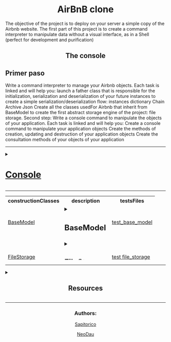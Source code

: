 <div><h1 align="center">AirBnB clone</h1> <!-- titulo -->

The objective of the project is to deploy on your server a simple copy of the Airbnb website.
The first part of this project is to create a command interpreter to manipulate data without a visual interface, as in a Shell (perfect for development and purification)
</div>

<h2 align="center">The console</h2>

## Primer paso

Write a command interpreter to manage your Airbnb objects.
Each task is linked and will help you: launch a father class that is responsible for the initialization, serialization and deserialization of your future instances to create a simple serialization/deserialization flow: instances dictionary Chain Archive Json Create all the classes usedFor Airbnb that inherit from BaseModel to create the first abstract storage engine of the project: file storage.
Second step: Write a console command to manipulate the objects of your application.
Each task is linked and will help you: Create a console command to manipulate your application objects Create the methods of creation, updating and destruction of your application objects Create the consultation methods of your objects of your application

-----

<details>
<summary><h1><a href="https://github.com/Sapitorico/holbertonschool-AirBnB_clone/blob/main/console.py">Console</a></h1></summary>

The console, HBNBCommand, is a command interpreter that allows the user to create, update, eliminate and search objects using specific commands.In other words, this console is a command line interface that interacts with program objects.

<details>
<summary><h3>Modulos</h3></summary>

* cmd: The cmd module is a standard Python library that provides a base class to create interactive consoles.This module facilitates the definition of personalized commands, the administration of arguments and the customization of the appearance of the console.It is a useful tool to create interactive command line interfaces in Python.

* Storage: It is the variable of an object that manages the storage and recovery of objects of the different classes inheriting from BaseModel.Storage is used by different methods to perform operations in objects, such as creating new objects, showing information from existing objects, eliminating objects, updating objects of object attributes, and listing objects.

</details>


<details>
<summary><h1>Subclasses</h1></summary>

# User:
    The User class is a subclass of the BaseModel class, which is used to represent a user in an application.It has four public class attributes: email, password, first_name and last_ame.

    These attributes represent the basic information of a user, such as its email address, password and full name.Inheriting the BaseModel class, the User class also has access to the attributes and methods of the base class, which allows greater flexibility and personalization in the implementation of the user functionality in the application.

# State:
    The Subclass State inheritance of the BaseModel class and represents the status of a location.It has a public class attribute called Name and represents the name of the State.

# City:
    The subclass City also inherits the BaseModel class and represents a city in a specific location.It has two public attributes: state_id and represents the id of the state associated with the city, and name and represents the name of the city.
# Amenity:
    The amenity inherited subclass of the BaseModel class and represents a comfort or service offered in one place.It has a public class attribute called name and represents the name of comfort or service.
# Place:
    The subclass place also inherits the BaseModel class and represents a place in a specific location. It has several public attributes, such as city_id, user_id, name, Description, number_rooms, number_Bathrooms, max_Guest, price_by_night, latitude, length and amenity_ids.These attributeList of comforts associated with the place.

# Review:
    The subclass review also inherits from the BaseModel class and represents a review or comment of a user on a place.It has three public attributes: place_id and represents the ID of the place associated with the review, user_id, which is an empty default chain and represents the user's ID that made the review, and text and represents the text of the review.

</details>

<details>
<summary align="center"><h1>Uso</h1></summary>

<details align="center">
<summary><h3>commands</h3></summary>

<table align="center" width="100%">

<tr>
<th>command</th>
<th align="center">Description</th>
</tr>

<tr>
<td>create</td>
<td>Create a new instance, keep it in a JSON file and show your ID</td>
</tr>

<tr>
<td>show</td>
<td>Shows the chain representation of an instance based on the name of the class and the ID</td>
</tr>

<tr>
<td>destroy</td>
<td>Eliminate an instance based on the name of the class and the ID (keep the change in the JSON file)</td>
</tr>

<tr>
<td>all</td>
<td>Shows the chain representation of all instances based or not on the name of the class</td>
</tr>

<tr>
<td>update</td>
<td>Update an instance based on the name of the class and the ID adding or updating an attribute (keep the change in the JSON file).You can only update one attribute at the same time.It can be assumed that the name of the attribute is valid (exists for this model) and that the attribute value becomes the appropriate type of attribute</td>
</tr>

</table>
</details>


The code provides a command line interpreter to manipulate objects in a database of object using the Storage module that is imported from the Models package.This interpreter accepts the following commands:

* quit: To get out of the interpreter
* EOF: equivalent to quit
* create <class name>: Create a new instance of a given class and store your data in the database.Returns the ID of the created instance.
* show <class name> <id>: It shows the chain representation of a specific instance depending on its id and class.
* destroy <class name> <id>: Eliminates a specific instance based on its id and class.
* all [class name]: It shows the chain representation of all instances stored in the database.If a class name is provided, only the instances of that class will be shown.
* update <class name> <id> <attribute name> <attribute value>: Update an attribute of a specific instance depending on your id and class.

To use this interpreter, execute the Console.py file, which imports the HBNBCommand class and the instance.In the command line, write one of the previous commands along with any required argument.Here are some examples:

* To create a new instance of the User class:
```py
(hbnb) create User
```

* To show the instance chain representation with ID 123 of the State class:
```py
(hbnb) show State 123
```

* To eliminate the instance with ID 456 of the City class:
```py
(hbnb) destroy City 456
```

* To show all instances stored in the database:
```py
(hbnb) all
```

* To show all instances of the amenity class:
```py
(hbnb) all Amenity
```

* To update the Name attribute of the instance with ID 789 of the Place class to New York:
```py
(hbnb) update Place 789 name "New York"
```

</details>


</details>


----

<table align="center" width="700" height="200"> <!-- tabla de clases -->

<tr> <!-- columnas de la tabla -->

<th>constructionClasses</th>
<th>description</th>
<th>testsFiles</th>

</tr>

<tr> <!-- fila 1  -->

<td><a href="https://github.com/Sapitorico/holbertonschool-AirBnB_clone/blob/main/models/base_model.py">BaseModel</a></td> <!-- Class columna 1-->

<td> <!-- description -->

<details>
<summary><h2>BaseModel</h2></summary>

It is the base class of all Airbnb models.This class is in charge of managing the serialization/deerialization of the attributes of the other models, and to save in a JSON file all the instantaneous objects.It is also the base class of all other Airbnb models, so it inherits from it.

<h3>Modules</h3>

* uuid:
    The UUID module in Python provides immutable UUID objects (the UUID class) and the UUID1 (), UUID3 (), UUID4 (), UUID5 () functions to generate universally unique identifiers.The UUID Version 1 values are calculated using the MAC address ((Mac Address) is a unique identifier assigned to a network interface controller (NIC) for use as a network address) of the host, while version 4 uses pseudo-Random Number Generators to generate UUIDS.The module also offers a tool to shorten the UUIDS for use in URLs
* datetime:
    The Datetime module in Python provides classes to manipulate dates and hours, allowing arithmetic operations with dates and hours.You can create a datetime manually passing the parameters (Year, Month, Day, Hour = 0, Minute = 0, Second = 0, Microscond = 0, Tzinfo = None).To work with dates in Python, the datetime module that incorporates the Date, Time and Datetime data to represent dates and hours must be imported.

* storage:
    The Storage variable provides data storage and recovery functionalities.The New () function of the Storage module is used to register a new class instance in the application.In addition, the Save () method uses the Storage module to save the changes in the instance

<h3>Public instance attributes:</h3>
    id: string - assigns a unique identifier to each instance created
    creates_at: assign an exact date and time in which the instance was created
    updated_at: assign an exact date and time in which the instance was updated

<h3>METHODS:</h3>

* save: It is a method that updates the value of the UPDATED_AT attribute with the current date and time of the system

* to_dict: Returns a dictionary with all the attributes of the instance in the form of key-value.This method is used to serialize instance information and turn it into a format that can be stored or transmitted through a network

</details>
</td>

<td><a href="https://github.com/Sapitorico/holbertonschool-AirBnB_clone/blob/main/tests/test_models/test_base_model.py">test_base_model</a></td>



</tr> <!-- fin de fila 1-->

<td><a href="https://github.com/Sapitorico/holbertonschool-AirBnB_clone/blob/main/models/engine/file_storage.py">FileStorage</a></td>


<td>

<details>
<summary><h2>FileStorage</h2></summary>

Filestorage is a class that is used to handle persistent storage of objects in a web application.It focuses on file storage and is used to separate the storage management of the logic of the model, which allows modular and independent models.By using class attributes instead of instance attributes, a clear description and predetermined value of any attribute are provided, allowing a consistent behavior of the model in any storage system used.In summary, Filestorage is an implementation of a file storage system using the JON format to store information about classes.


<h3>Modules</h3>

* json:
    It provides a way to code and decode JSON data.It is used to convert Python objects into a serialized representation that can be stored in a file or transmitted through the network.The Module (%) operator in Python is used to obtain the rest of a division.

* os.path:
    In Python it is used for different purposes, such as merger, normalization and recovery of route names in Python.

</details>
</td>
<td><a href="https://github.com/Sapitorico/holbertonschool-AirBnB_clone/blob/main/tests/test_models/test_engine/test_file_storage.py">test file_storage</a></td>


<tr>

</table>



-----


<details>
<summary><h2 align="center">Resources</h2></summary>

# *args and **kwargs in python explained

A python, "args" and "kwargs" They are two special parameters that can be used in the definitions of the functions to receive variable arguments.

"Args" It is a parameter that allows a function to receive a variable number of unpalled arguments.This means that any amount of arguments can be passed to the function and Python will all pack them in a tupla.Let's look at an example:

```py
def my_function(*args):
    for arg in args:
        print(arg)

my_function(1, 2, 3)
```

In this example, we define a function called my_function with a parameter *args.Then we call the function with three arguments: 1, 2 and 3. By printing the args values in the body of the function, we obtain:

```
1
2
3
```

This means that Python packed the arguments in a tupla and passed them to the function.

"Kwargs" It is a parameter that allows a function to receive a variable number of arguments named.This means that any amount of arguments can be passed with a specific name to the function and Python will pack them in a dictionary.Let's look at an example:

```py
def my_function(**kwargs):
    for key, value in kwargs.items():
        print(key, value)

my_function(name='Alice', age=30, city='New York')
```

In this example, we define a function called my_function with a parameter ** kwargs.Then we call the function with three arguments named: Name, AGE and City.By printing Kwargs values in the body of the function, we get:

```py
name Alice
age 30
city New York
```

This means that Python packed the arguments named in a dictionary and passed them to the function.

In summary, "args" y "kwargs" They are special parameters that allow Python functions to receive variable arguments."ARGS" is used to receive unpalled arguments, while "Kwargs" is used to receive appointed arguments.These parameters can help make functions more flexible and easy to use.

# JSON encoder and decoder

The bookstore "json" Python allows you to encode and decode data in JSON format.JSON is a light and easy -to -read data format that is commonly used in web and mobile applications to send and receive data.
Once we have imported the bookstore, we can use its functions to code and decode data in JSON format.For example, to encode a Python dictionary in JSON format, we can use the JSON.DUMPS () function:

```py
my_dict = {'name': 'Alice', 'age': 30, 'city': 'New York'}
json_str = json.dumps(my_dict)
print(json_str)
```

In this example, we create a dictionary called My_DICT and then we encode it in JSON format using the JSON.DUMPS () function.Then we print the JSON chain resulting in the console.

To decode a JSON chain in a python object, we can use the JSON.Loads () function:

```py
json_str = '{"name": "Alice", "age": 30, "city": "New York"}'
my_dict = json.loads(json_str)
print(my_dict)
```

In this example, we create a JSON chain called JSON_STR and then decode it in a Python dictionary using the JSON.Loads () function.Then we print the resulting dictionary in the console.

The "JSON" bookstore also provides advanced options to customize the coding and decoding process.For example, we can provide a personalized function to encode an object in JSON format using the default parameter of the JSON.DUMPS () function:

```py
class Person:
    def __init__(self, name, age, city):
        self.name = name
        self.age = age
        self.city = city

def encode_person(obj):
    if isinstance(obj, Person):
        return {'name': obj.name, 'age': obj.age, 'city': obj.city}
    else:
        raise TypeError('Object of type Person is not JSON serializable')

my_person = Person('Alice', 30, 'New York')
json_str = json.dumps(my_person, default=encode_person)
print(json_str)
```

In this example, we define a person who represents a person with a name, an age and a city.Then we define an ENCODE_PERSON () function that is used to encode class objects in JSON format.Finally, we create an My_person object of the Person class and we encode it in JSON format using the JSON.DUMPS () function and the default parameter.

In summary, Python's "JSON" bookstore allows you to code and decode data in JSON format.This is useful for sending and receiving data in web and mobile applications.The bookstore provides simple functions to encode and decode data, as well as advanced options to customize the coding and decoding process.

# Unitests

The Unittest library of Python is an integrated test frame that is used to write and execute unit tests in Python.Unittest provides a series of classes and methods to create and execute unit tests.

To use the Unittest library, we must first import it:
```py
import unittest
```

Then, we can create a proof class that inherits Unittest.testcase.Within this class, we can define different methods that contain the unit tests that we want to execute.For example, the following code defines a simple test class with a unitary test:
```py
class MyTestCase(unittest.TestCase):
    def test_addition(self):
        self.assertEqual(1 + 2, 3)
```

In this example, we create a class called Mytestcase that inherits Unittest.testcase.Then we define a method called test_addition () that performs a simple unitary test.The test compares the result of 1 + 2 with the expected value of 3 using the Assertequal () method of Unittest.testcase.

To execute our unit tests, we can use the Unittest.Main () method.For example, we can add the following code at the end of our trial file to execute all the unit tests defined in our test class:

```py
if __name__ == '__main__':
    unittest.main()
```

The Unittest library provides a wide variety of assertion methods that are used to verify the expected behavior of our code in the unit tests.Some of the most common assertion methods include:

ASSERTEQUAL (A, B): Verify if A and B are equal Assertnotequal (A, B): Verify if A and B are not the same assertrue (x): Verify if x is true Assertfalse (x): Verify if x is false assertin (A, B): Verify if A is in B Assertinin (A, B): Verify if A is not in B asSertrais (Exception, Callable, *Args, ** KWDS): Verify if CALLABLE ( *ARGS, ** KWDS) generates an exceptionOf the exception type, an example of how to use some of these assertion methods in a unit test is shown below:

```py
class MyTestCase(unittest.TestCase):
    def test_math(self):
        # Verificar la suma
        self.assertEqual(1 + 2, 3)

        # Verificar la resta
        self.assertEqual(5 - 2, 3)

        # Verificar la multiplicación
        self.assertEqual(2 * 3, 6)

        # Verificar la división
        self.assertEqual(6 / 2, 3)

        # Verificar si una cadena está en otra
        self.assertIn('hello', 'hello world')

        # Verificar si se produce una excepción
        self.assertRaises(ZeroDivisionError, lambda: 1 / 0)
```

In this example, we define a test_Math () test method that performs several unit tests using different assertion methods.The test verifies the sum, subtraction, multiplication and number division, and also verifies whether one chain is contained in another.The last test uses the Assertrais () method to verify if an exception of division by zero occurs when executing a zero division operation.

In addition to the assertion methods, the Unittest library also provides a series of methods to configure and clean the tests, as well as to group and execute tests more effectively.Some of these methods include:

Setup (): It is executed before each test and is used to configure the test environment.Teardown (): It is executed after each test and is used to clean the test environment.Setupclass (): It is executed once at the beginning of the execution of all the tests and is used to configure the test environment at class level.Teardawnclass (): It is executed once at the end of the execution of all the tests and is used to clean the proof environment at class level.Skip (Reason): It is used to omit a test and an optional reason for omission can be provided.Below is an example of how to use some of these methods in a test class:

```py
class MyTestCase(unittest.TestCase):
    @classmethod
    def setUpClass(cls):
        # Configurar el entorno de prueba a nivel de clase
        pass

    def setUp(self):
        # Configurar el entorno de prueba
        pass

    def test_addition(self):
        # Verificar la suma
        self.assertEqual(1 + 2, 3)

    @unittest.skip("Esta prueba está desactivada temporalmente")
    def test_subtraction(self):
        # Verificar la resta
        self.assertEqual(5 - 2, 3)

    def tearDown(self):
        # Limpiar el entorno de prueba
        pass

    @classmethod
    def tearDownClass(cls):
        # Limpiar el entorno de prueba a nivel de clase
        pass
```

In this example, we define a MyTestCase test class that uses the Setup (), Teardown (), Setupclass () and Teardownclass () methods to configure and clean the test environment.We also use the SKIP () method to temporarily omit a subtraction test.

In summary, Unittest is a Python library that is used to write and execute unit tests.It allows to define unit tests using different assertion methods and provides methods to configure and clean the test environment.Unittest is an essential tool to guarantee the quality of the code and reduce errors in Python projects.

</details>

---

<footer align="center">
<p align="center"><h3>Authors:</h3><p>
<p align="center"><a href="https://github.com/Sapitorico" target="blank">Sapitorico</a></p>
<p align="center"><a href="https://github.com/NeoDau" target="blank">NeoDau</a></p>
</footer>